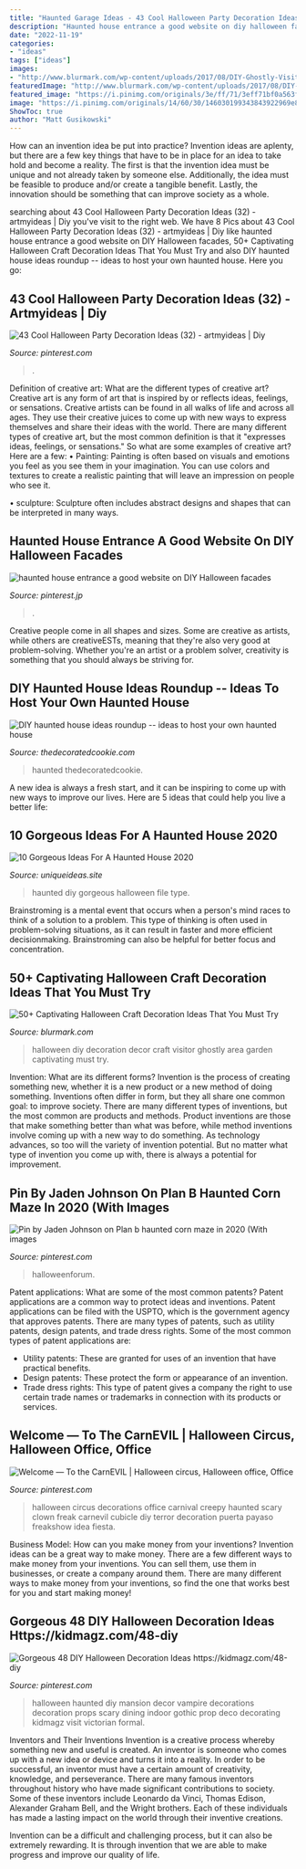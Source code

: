 ```yaml
---
title: "Haunted Garage Ideas - 43 Cool Halloween Party Decoration Ideas (32)"
description: "Haunted house entrance a good website on diy halloween facades"
date: "2022-11-19"
categories:
- "ideas"
tags: ["ideas"]
images:
- "http://www.blurmark.com/wp-content/uploads/2017/08/DIY-Ghostly-Visitor-Decor-In-The-Garden-Area.jpg"
featuredImage: "http://www.blurmark.com/wp-content/uploads/2017/08/DIY-Ghostly-Visitor-Decor-In-The-Garden-Area.jpg"
featured_image: "https://i.pinimg.com/originals/3e/ff/71/3eff71bf0a563f0f4e6d50b03c721cd5.png"
image: "https://i.pinimg.com/originals/14/60/30/146030199343843922969e8ee6034412.jpg"
ShowToc: true
author: "Matt Gusikowski"
---
```



How can an invention idea be put into practice?
Invention ideas are aplenty, but there are a few key things that have to be in place for an idea to take hold and become a reality. The first is that the invention idea must be unique and not already taken by someone else. Additionally, the idea must be feasible to produce and/or create a tangible benefit. Lastly, the innovation should be something that can improve society as a whole.

	

		
searching about 43 Cool Halloween Party Decoration Ideas (32) - artmyideas | Diy you've visit to the right web. We have 8 Pics about 43 Cool Halloween Party Decoration Ideas (32) - artmyideas | Diy like haunted house entrance a good website on DIY Halloween facades, 50+ Captivating Halloween Craft Decoration Ideas That You Must Try and also DIY haunted house ideas roundup -- ideas to host your own haunted house. Here you go:
		
    
## 43 Cool Halloween Party Decoration Ideas (32) - Artmyideas | Diy

<img loading=lazy src="https://i.pinimg.com/originals/3e/ff/71/3eff71bf0a563f0f4e6d50b03c721cd5.png" onerror="this.onerror=null;this.src='https://tse2.mm.bing.net/th?id=OIP.2EM0zIHILMiqHQbDJpH18AHaLy&amp;pid=15.1';" alt="43 Cool Halloween Party Decoration Ideas (32) - artmyideas | Diy">

_Source: pinterest.com_

>. 

	

Definition of creative art: What are the different types of creative art?
Creative art is any form of art that is inspired by or reflects ideas, feelings, or sensations. Creative artists can be found in all walks of life and across all ages. They use their creative juices to come up with new ways to express themselves and share their ideas with the world. There are many different types of creative art, but the most common definition is that it "expresses ideas, feelings, or sensations." So what are some examples of creative art? Here are a few:
• Painting: Painting is often based on visuals and emotions you feel as you see them in your imagination. You can use colors and textures to create a realistic painting that will leave an impression on people who see it.

• sculpture: Sculpture often includes abstract designs and shapes that can be interpreted in many ways.

    
## Haunted House Entrance A Good Website On DIY Halloween Facades

<img loading=lazy src="https://i.pinimg.com/originals/19/70/25/197025256c8a0bd2f474c86b1eb86dbc.jpg" onerror="this.onerror=null;this.src='https://tse1.mm.bing.net/th?id=OIP.LlU-glw3KQzrq1uOUPPlcwHaE7&amp;pid=15.1';" alt="haunted house entrance a good website on DIY Halloween facades">

_Source: pinterest.jp_

>. 

	

Creative people come in all shapes and sizes. Some are creative as artists, while others are creativeESTs, meaning that they're also very good at problem-solving. Whether you're an artist or a problem solver, creativity is something that you should always be striving for.

    
## DIY Haunted House Ideas Roundup -- Ideas To Host Your Own Haunted House

<img loading=lazy src="https://thedecoratedcookie.com/wp-content/uploads/2017/09/haunte-house-3.png" onerror="this.onerror=null;this.src='https://tse2.mm.bing.net/th?id=OIP.X7Q06YQdm1RgNLpEb8kmagHaHa&amp;pid=15.1';" alt="DIY haunted house ideas roundup -- ideas to host your own haunted house">

_Source: thedecoratedcookie.com_

>haunted thedecoratedcookie. 

	

A new idea is always a fresh start, and it can be inspiring to come up with new ways to improve our lives. Here are 5 ideas that could help you live a better life: 

    
## 10 Gorgeous Ideas For A Haunted House 2020

<img loading=lazy src="https://www.uniqueideas.site/wp-content/uploads/diy-haunted-houses-craftbnb.jpg" onerror="this.onerror=null;this.src='https://tse2.mm.bing.net/th?id=OIP.3jk52gjR8Ui5XLdZxV4adQHaLH&amp;pid=15.1';" alt="10 Gorgeous Ideas For A Haunted House 2020">

_Source: uniqueideas.site_

>haunted diy gorgeous halloween file type. 

	

Brainstroming is a mental event that occurs when a person's mind races to think of a solution to a problem. This type of thinking is often used in problem-solving situations, as it can result in faster and more efficient decisionmaking. Brainstroming can also be helpful for better focus and concentration.

    
## 50+ Captivating Halloween Craft Decoration Ideas That You Must Try

<img loading=lazy src="http://www.blurmark.com/wp-content/uploads/2017/08/DIY-Ghostly-Visitor-Decor-In-The-Garden-Area.jpg" onerror="this.onerror=null;this.src='https://tse4.mm.bing.net/th?id=OIP.avQ9MIHY0_sKEK87UH4OTAHaIy&amp;pid=15.1';" alt="50+ Captivating Halloween Craft Decoration Ideas That You Must Try">

_Source: blurmark.com_

>halloween diy decoration decor craft visitor ghostly area garden captivating must try. 

	

Invention: What are its different forms?
Invention is the process of creating something new, whether it is a new product or a new method of doing something. Inventions often differ in form, but they all share one common goal: to improve society. There are many different types of inventions, but the most common are products and methods. Product inventions are those that make something better than what was before, while method inventions involve coming up with a new way to do something. As technology advances, so too will the variety of invention potential. But no matter what type of invention you come up with, there is always a potential for improvement.

    
## Pin By Jaden Johnson On Plan B Haunted Corn Maze In 2020 (With Images

<img loading=lazy src="https://i.pinimg.com/736x/49/41/83/49418329edf8866d065e4bf58609d2d5.jpg" onerror="this.onerror=null;this.src='https://tse1.mm.bing.net/th?id=OIP.orcIBwqpSCmt9xfb69_ZywAAAA&amp;pid=15.1';" alt="Pin by Jaden Johnson on Plan b haunted corn maze in 2020 (With images">

_Source: pinterest.com_

>halloweenforum. 

	

Patent applications: What are some of the most common patents?
Patent applications are a common way to protect ideas and inventions. Patent applications can be filed with the USPTO, which is the government agency that approves patents. There are many types of patents, such as utility patents, design patents, and trade dress rights. Some of the most common types of patent applications are: 
- Utility patents: These are granted for uses of an invention that have practical benefits. 
- Design patents: These protect the form or appearance of an invention. 
- Trade dress rights: This type of patent gives a company the right to use certain trade names or trademarks in connection with its products or services.

    
## Welcome — To The CarnEVIL | Halloween Circus, Halloween Office, Office

<img loading=lazy src="https://i.pinimg.com/originals/14/60/30/146030199343843922969e8ee6034412.jpg" onerror="this.onerror=null;this.src='https://tse1.mm.bing.net/th?id=OIP.KjS-HtogJRMZLwDuvZvUogHaJ3&amp;pid=15.1';" alt="Welcome — To the CarnEVIL | Halloween circus, Halloween office, Office">

_Source: pinterest.com_

>halloween circus decorations office carnival creepy haunted scary clown freak carnevil cubicle diy terror decoration puerta payaso freakshow idea fiesta. 

	

Business Model: How can you make money from your inventions?
Invention ideas can be a great way to make money. There are a few different ways to make money from your inventions. You can sell them, use them in businesses, or create a company around them. There are many different ways to make money from your inventions, so find the one that works best for you and start making money!

    
## Gorgeous 48 DIY Halloween Decoration Ideas Https://kidmagz.com/48-diy

<img loading=lazy src="https://i.pinimg.com/originals/3b/bc/82/3bbc822870ebba62bf59f7e8bf3206cd.jpg" onerror="this.onerror=null;this.src='https://tse1.mm.bing.net/th?id=OIP.9J72eUEjFwq_6Wzpn9yvSQHaJ3&amp;pid=15.1';" alt="Gorgeous 48 DIY Halloween Decoration Ideas https://kidmagz.com/48-diy">

_Source: pinterest.com_

>halloween haunted diy mansion decor vampire decorations decoration props scary dining indoor gothic prop deco decorating kidmagz visit victorian formal. 

	

Inventors and Their Inventions
Invention is a creative process whereby something new and useful is created. An inventor is someone who comes up with a new idea or device and turns it into a reality. In order to be successful, an inventor must have a certain amount of creativity, knowledge, and perseverance.
There are many famous inventors throughout history who have made significant contributions to society. Some of these inventors include Leonardo da Vinci, Thomas Edison, Alexander Graham Bell, and the Wright brothers. Each of these individuals has made a lasting impact on the world through their inventive creations.

Invention can be a difficult and challenging process, but it can also be extremely rewarding. It is through invention that we are able to make progress and improve our quality of life.

